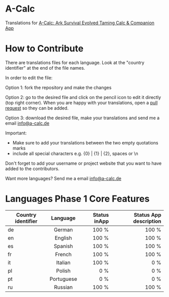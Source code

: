 # A-Calc
Translations for [A-Calc: Ark Survival Evolved Taming Calc &amp; Companion App](http://www.a-calc.de)

# How to Contribute
There are translations files for each language. Look at the "country identifier" at the end of the file names.


In order to edit the file:

Option 1: fork the repository and make the changes

Option 2: go to the desired file and click on the pencil icon to edit it directly (top right corner).
When you are happy with your translations, open a [pull request](https://help.github.com/articles/using-pull-requests/) so they can be added.

Option 3: download the desired file, make your translations and send me a email info@a-calc.de

Important:
* Make sure to add your translations between the two empty quotations marks
* include all special characters e.g. {0} | {1} | {2}, spaces or \n

Don't forget to add your username or project website that you want to have added to the contributors.

Want more languages? Send me a email info@a-calc.de


# Languages Phase 1 Core Features
| Country identifier  | Language           | Status inApp | Status App description  |
| ------------- |:-------------:| -----:| -----:|
| de      | German | 100 % | 100 % |
| en      | English      |   100 % | 100 % |
| es | Spanish      |    100 % | 100 % |
| fr | French      |    100 % | 100 % |
| it | Italian      |    100 % | 0 % |
| pl | Polish      |    0 % | 0 % |
| pt | Portuguese      |    0 % | 0 % |
| ru | Russian      |    100 % | 100 % |
